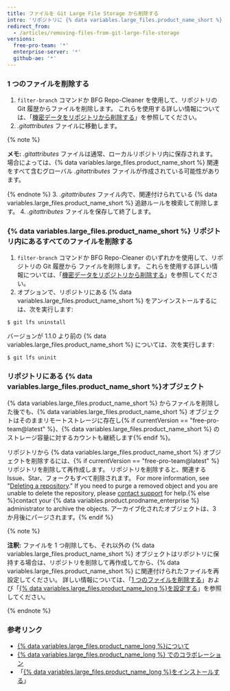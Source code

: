 ```yaml
---
title: ファイルを Git Large File Storage から削除する
intro: 'リポジトリに {% data variables.large_files.product_name_short %} をセットアップしてあれば、{% data variables.large_files.product_name_short %} からは、すべてのファイルを削除することも、ファイルのサブセットを削除することもできます。'
redirect_from:
  - /articles/removing-files-from-git-large-file-storage
versions:
  free-pro-team: '*'
  enterprise-server: '*'
  github-ae: '*'
---
```


### 1 つのファイルを削除する

1.  `filter-branch` コマンドか BFG Repo-Cleaner を使用して、リポジトリの Git 履歴からファイルを削除します。 これらを使用する詳しい情報については、「[機密データをリポジトリから削除する](/articles/removing-sensitive-data-from-a-repository)」を参照してください。
2. *.gitattributes* ファイルに移動します。

  {% note %}

  **メモ:** *.gitattributes* ファイルは通常、ローカルリポジトリ内に保存されます。 場合によっては、{% data variables.large_files.product_name_short %} 関連をすべて含むグローバル *.gitattributes* ファイルが作成されている可能性があります。

  {% endnote %}
3. *.gitattributes* ファイル内で、関連付けられている {% data variables.large_files.product_name_short %} 追跡ルールを検索して削除します。
4. *.gitattributes* ファイルを保存して終了します。

### {% data variables.large_files.product_name_short %} リポジトリ内にあるすべてのファイルを削除する

1. `filter-branch` コマンドか BFG Repo-Cleaner のいずれかを使用して、リポジトリの Git 履歴から ファイルを削除します。 これらを使用する詳しい情報については、「[機密データをリポジトリから削除する](/articles/removing-sensitive-data-from-a-repository)」を参照してください。
2. オプションで、リポジトリにある {% data variables.large_files.product_name_short %} をアンインストールするには、次を実行します:
  ```shell
  $ git lfs uninstall
  ```
  バージョンが 1.1.0 より前の {% data variables.large_files.product_name_short %} については、次を実行します:
  ```shell
  $ git lfs uninit
  ```

### リポジトリにある {% data variables.large_files.product_name_short %}オブジェクト

{% data variables.large_files.product_name_short %} からファイルを削除した後でも、{% data variables.large_files.product_name_short %} オブジェクトはそのままリモートストレージに存在し{% if currentVersion == "free-pro-team@latest" %}、{% data variables.large_files.product_name_short %} のストレージ容量に対するカウントも継続します{% endif %}。

リポジトリから {% data variables.large_files.product_name_short %} オブジェクトを削除するには、{% if currentVersion == "free-pro-team@latest" %}リポジトリを削除して再作成します。 リポジトリを削除すると、関連する Issue、Star、フォークもすべて削除されます。 For more information, see "[Deleting a repository](/github/administering-a-repository/deleting-a-repository)." If you need to purge a removed object and you are unable to delete the repository, please [contact support](/github/working-with-github-support) for help.{% else %}contact your {% data variables.product.prodname_enterprise %} administrator to archive the objects. アーカイブ化されたオブジェクトは、3 か月後にパージされます。{% endif %}

{% note %}

**注釈:** ファイルを 1 つ削除しても、それ以外の {% data variables.large_files.product_name_short %} オブジェクトはリポジトリに保持する場合は、リポジトリを削除して再作成してから、{% data variables.large_files.product_name_short %} に関連付けられたファイルを再設定してください。 詳しい情報については、「[1 つのファイルを削除する](#removing-a-single-file)」および「[{% data variables.large_files.product_name_long %}を設定する](/github/managing-large-files/configuring-git-large-file-storage)」を参照してください。

{% endnote %}

### 参考リンク

- [{% data variables.large_files.product_name_long %}について](/articles/about-git-large-file-storage)
- [{% data variables.large_files.product_name_long %} でのコラボレーション](/articles/collaboration-with-git-large-file-storage/)
- 「[{% data variables.large_files.product_name_long %}をインストールする](/articles/installing-git-large-file-storage)」
